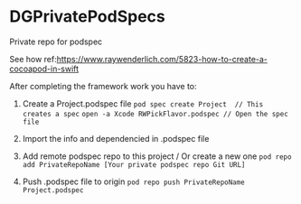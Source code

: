 # DGPrivatePodSpecs
Private repo for podspec 

See how ref:https://www.raywenderlich.com/5823-how-to-create-a-cocoapod-in-swift

After completing the framework work you have to:

1. Create a Project.podspec file 
``` pod spec create Project  // This creates a spec ```
``` open -a Xcode RWPickFlavor.podspec // Open the spec file ```

2. Import the info and dependencied in .podspec file

3. Add remote podspec repo to this project / Or create a new one
``` pod repo add PrivateRepoName [Your private podspec repo Git URL] ```

4. Push .podspec file to origin
``` pod repo push PrivateRepoName Project.podspec ```
